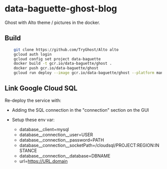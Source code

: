 # data-baguette-ghost-blog

Ghost with Alto theme / pictures in the docker.

## Build

```bash
    git clone https://github.com/TryGhost/Alto alto
    gcloud auth login
    gcloud config set project data-baguette
    docker build -t gcr.io/data-baguette/ghost .
    docker push gcr.io/data-baguette/ghost
    gcloud run deploy --image gcr.io/data-baguette/ghost --platform managed --max-instances=2 --min-instances=1
```

## Link Google Cloud SQL

Re-deploy the service with:

- Adding the SQL connection in the "connection" section on the GUI
- Setup these env var:

  - database__client=mysql
  - database__connection__user=USER
  - database__connection__password=PATH
  - database__connection__socketPath=/cloudsql/PROJECT:REGION:INSTANCE
  - database__connection__database=DBNAME
  - url=https://URL.domain
